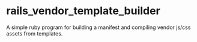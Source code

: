# rails_vendor_template_builder
A simple ruby program for building a manifest and compiling vendor js/css assets from templates.
